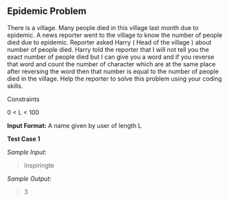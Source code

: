 ## Epidemic Problem ##

There is a village. Many people died in this village last month due to epidemic. 
A news reporter went to the village to know the number of people died due to epidemic. 
Reporter asked Harry ( Head of the village ) about number of people died. 
Harry told the reporter that I will not tell you the exact number of people died 
but I can give you a word and if you reverse that word and count the number of character which are at the same place after reversing the word then 
that number is equal to the number of people died in the village. Help the reporter to solve this problem using your coding skills.

Constraints

0 < L < 100

**Input Format:** A name given by user of length L

**Test Case 1**

*Sample Input:* 

> Inspiringte

*Sample Output:* 

> 3
